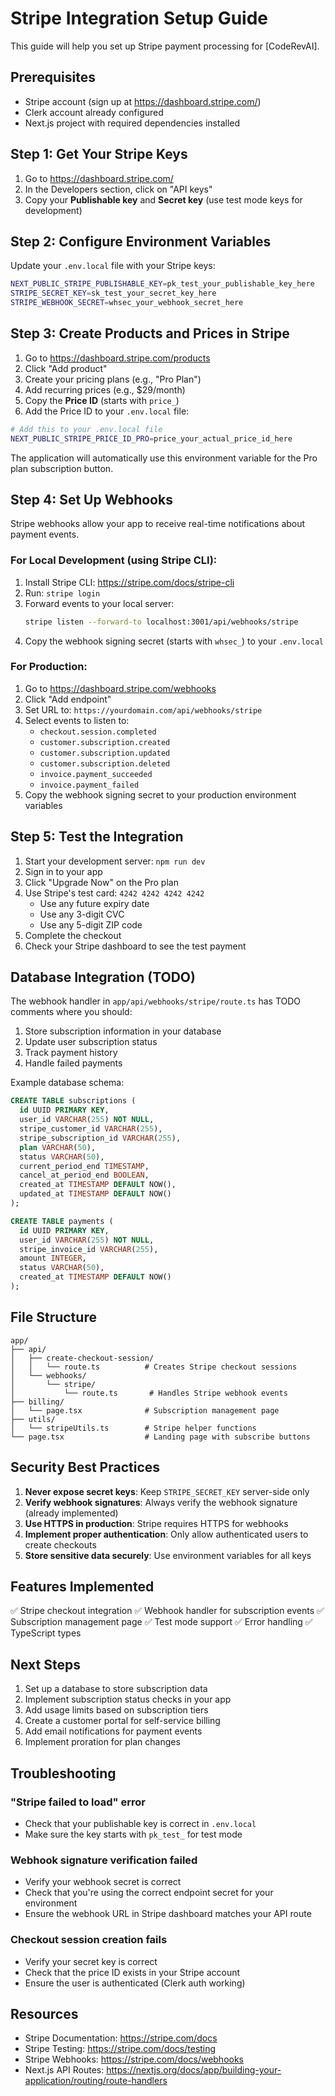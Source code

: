 # Stripe Integration Setup Guide

This guide will help you set up Stripe payment processing for [CodeRevAI].

## Prerequisites

- Stripe account (sign up at https://dashboard.stripe.com/)
- Clerk account already configured
- Next.js project with required dependencies installed

## Step 1: Get Your Stripe Keys

1. Go to https://dashboard.stripe.com/
2. In the Developers section, click on "API keys"
3. Copy your **Publishable key** and **Secret key** (use test mode keys for development)

## Step 2: Configure Environment Variables

Update your `.env.local` file with your Stripe keys:

```bash
NEXT_PUBLIC_STRIPE_PUBLISHABLE_KEY=pk_test_your_publishable_key_here
STRIPE_SECRET_KEY=sk_test_your_secret_key_here
STRIPE_WEBHOOK_SECRET=whsec_your_webhook_secret_here
```

## Step 3: Create Products and Prices in Stripe

1. Go to https://dashboard.stripe.com/products
2. Click "Add product"
3. Create your pricing plans (e.g., "Pro Plan")
4. Add recurring prices (e.g., $29/month)
5. Copy the **Price ID** (starts with `price_`)
6. Add the Price ID to your `.env.local` file:

```bash
# Add this to your .env.local file
NEXT_PUBLIC_STRIPE_PRICE_ID_PRO=price_your_actual_price_id_here
```

The application will automatically use this environment variable for the Pro plan subscription button.

## Step 4: Set Up Webhooks

Stripe webhooks allow your app to receive real-time notifications about payment events.

### For Local Development (using Stripe CLI):

1. Install Stripe CLI: https://stripe.com/docs/stripe-cli
2. Run: `stripe login`
3. Forward events to your local server:
   ```bash
   stripe listen --forward-to localhost:3001/api/webhooks/stripe
   ```
4. Copy the webhook signing secret (starts with `whsec_`) to your `.env.local`

### For Production:

1. Go to https://dashboard.stripe.com/webhooks
2. Click "Add endpoint"
3. Set URL to: `https://yourdomain.com/api/webhooks/stripe`
4. Select events to listen to:
   - `checkout.session.completed`
   - `customer.subscription.created`
   - `customer.subscription.updated`
   - `customer.subscription.deleted`
   - `invoice.payment_succeeded`
   - `invoice.payment_failed`
5. Copy the webhook signing secret to your production environment variables

## Step 5: Test the Integration

1. Start your development server: `npm run dev`
2. Sign in to your app
3. Click "Upgrade Now" on the Pro plan
4. Use Stripe's test card: `4242 4242 4242 4242`
   - Use any future expiry date
   - Use any 3-digit CVC
   - Use any 5-digit ZIP code
5. Complete the checkout
6. Check your Stripe dashboard to see the test payment

## Database Integration (TODO)

The webhook handler in `app/api/webhooks/stripe/route.ts` has TODO comments where you should:

1. Store subscription information in your database
2. Update user subscription status
3. Track payment history
4. Handle failed payments

Example database schema:

```sql
CREATE TABLE subscriptions (
  id UUID PRIMARY KEY,
  user_id VARCHAR(255) NOT NULL,
  stripe_customer_id VARCHAR(255),
  stripe_subscription_id VARCHAR(255),
  plan VARCHAR(50),
  status VARCHAR(50),
  current_period_end TIMESTAMP,
  cancel_at_period_end BOOLEAN,
  created_at TIMESTAMP DEFAULT NOW(),
  updated_at TIMESTAMP DEFAULT NOW()
);

CREATE TABLE payments (
  id UUID PRIMARY KEY,
  user_id VARCHAR(255) NOT NULL,
  stripe_invoice_id VARCHAR(255),
  amount INTEGER,
  status VARCHAR(50),
  created_at TIMESTAMP DEFAULT NOW()
);
```

## File Structure

```
app/
├── api/
│   ├── create-checkout-session/
│   │   └── route.ts          # Creates Stripe checkout sessions
│   └── webhooks/
│       └── stripe/
│           └── route.ts       # Handles Stripe webhook events
├── billing/
│   └── page.tsx              # Subscription management page
├── utils/
│   └── stripeUtils.ts        # Stripe helper functions
└── page.tsx                  # Landing page with subscribe buttons
```

## Security Best Practices

1. **Never expose secret keys**: Keep `STRIPE_SECRET_KEY` server-side only
2. **Verify webhook signatures**: Always verify the webhook signature (already implemented)
3. **Use HTTPS in production**: Stripe requires HTTPS for webhooks
4. **Implement proper authentication**: Only allow authenticated users to create checkouts
5. **Store sensitive data securely**: Use environment variables for all keys

## Features Implemented

✅ Stripe checkout integration
✅ Webhook handler for subscription events
✅ Subscription management page
✅ Test mode support
✅ Error handling
✅ TypeScript types

## Next Steps

1. Set up a database to store subscription data
2. Implement subscription status checks in your app
3. Add usage limits based on subscription tiers
4. Create a customer portal for self-service billing
5. Add email notifications for payment events
6. Implement proration for plan changes

## Troubleshooting

### "Stripe failed to load" error
- Check that your publishable key is correct in `.env.local`
- Make sure the key starts with `pk_test_` for test mode

### Webhook signature verification failed
- Verify your webhook secret is correct
- Check that you're using the correct endpoint secret for your environment
- Ensure the webhook URL in Stripe dashboard matches your API route

### Checkout session creation fails
- Verify your secret key is correct
- Check that the price ID exists in your Stripe account
- Ensure the user is authenticated (Clerk auth working)

## Resources

- Stripe Documentation: https://stripe.com/docs
- Stripe Testing: https://stripe.com/docs/testing
- Stripe Webhooks: https://stripe.com/docs/webhooks
- Next.js API Routes: https://nextjs.org/docs/app/building-your-application/routing/route-handlers
